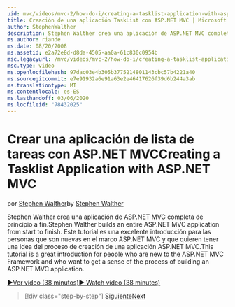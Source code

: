 ```yaml
---
uid: mvc/videos/mvc-2/how-do-i/creating-a-tasklist-application-with-aspnet-mvc
title: Creación de una aplicación TaskList con ASP.NET MVC | Microsoft Docs
author: StephenWalther
description: Stephen Walther crea una aplicación de ASP.NET MVC completa de principio a fin. Este tutorial es una excelente introducción para las personas que son nuevas en ASP.NET MV...
ms.author: riande
ms.date: 08/20/2008
ms.assetid: e2a72e8d-d8da-4505-aa0a-61c830c0954b
msc.legacyurl: /mvc/videos/mvc-2/how-do-i/creating-a-tasklist-application-with-aspnet-mvc
msc.type: video
ms.openlocfilehash: 97dac03e4b305b3775214801143cbc57b4221a40
ms.sourcegitcommit: e7e91932a6e91a63e2e46417626f39d6b244a3ab
ms.translationtype: MT
ms.contentlocale: es-ES
ms.lasthandoff: 03/06/2020
ms.locfileid: "78432025"
---
```

# <a name="creating-a-tasklist-application-with-aspnet-mvc"></a><span data-ttu-id="bd553-104">Crear una aplicación de lista de tareas con ASP.NET MVC</span><span class="sxs-lookup"><span data-stu-id="bd553-104">Creating a Tasklist Application with ASP.NET MVC</span></span>

<span data-ttu-id="bd553-105">por [Stephen Walther](https://github.com/StephenWalther)</span><span class="sxs-lookup"><span data-stu-id="bd553-105">by [Stephen Walther](https://github.com/StephenWalther)</span></span>

<span data-ttu-id="bd553-106">Stephen Walther crea una aplicación de ASP.NET MVC completa de principio a fin.</span><span class="sxs-lookup"><span data-stu-id="bd553-106">Stephen Walther builds an entire ASP.NET MVC application from start to finish.</span></span> <span data-ttu-id="bd553-107">Este tutorial es una excelente introducción para las personas que son nuevas en el marco ASP.NET MVC y que quieren tener una idea del proceso de creación de una aplicación ASP.NET MVC.</span><span class="sxs-lookup"><span data-stu-id="bd553-107">This tutorial is a great introduction for people who are new to the ASP.NET MVC Framework and who want to get a sense of the process of building an ASP.NET MVC application.</span></span>

[<span data-ttu-id="bd553-108">&#9654;Ver vídeo (38 minutos)</span><span class="sxs-lookup"><span data-stu-id="bd553-108">&#9654; Watch video (38 minutes)</span></span>](https://channel9.msdn.com/Blogs/ASP-NET-Site-Videos/creating-a-tasklist-application-with-aspnet-mvc)

> [!div class="step-by-step"]
> [<span data-ttu-id="bd553-109">Siguiente</span><span class="sxs-lookup"><span data-stu-id="bd553-109">Next</span></span>](creating-a-movie-database-application-in-15-minutes-with-aspnet-mvc.md)
